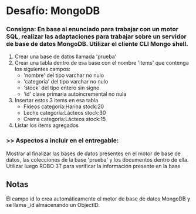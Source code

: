 # Desafío: MongoDB

### Consigna:  En base al enunciado para trabajar con un motor SQL, realizar las adaptaciones para trabajar sobre un servidor de base de datos MongoDB. Utilizar el cliente CLI Mongo shell.

1. Crear una base de datos llamada 'prueba'
2. Crear una tabla dentro de esa base con el nombre 'items' que contenga los siguientes campos:
    - 'nombre' del tipo varchar no nulo
    - 'categoria' del tipo varchar no nulo
    - 'stock' del tipo entero sin signo
    - 'id' clave primaria autoincremental no nula
3. Insertar estos 3 items en esa tabla
    - Fideos categoría:Harina stock:20 
    - Leche categoría:Lácteos stock:30
    - Crema categoría:Lácteos stock:15
4. Listar los items agregados

### >> Aspectos a incluir en el entregable:
Mostrar al finalizar las bases de datos presentes en el motor de base de datos, las colecciones de la base 'prueba' y los documentos dentro de ella.
Utilizar luego ROBO 3T para verificar la información presente en la base

## Notas
El campo id lo crea automáticamente el motor de base de datos MongoDB y se llama _id almacenando un ObjectID.
